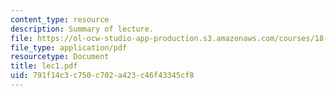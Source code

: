 ```yaml
---
content_type: resource
description: Summary of lecture.
file: https://ol-ocw-studio-app-production.s3.amazonaws.com/courses/18-034-honors-differential-equations-spring-2004/791f14c3c750c702a423c46f43345cf8_lec1.pdf
file_type: application/pdf
resourcetype: Document
title: lec1.pdf
uid: 791f14c3-c750-c702-a423-c46f43345cf8
---
```

